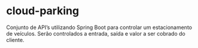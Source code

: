 # cloud-parking
Conjunto de API’s utilizando Spring Boot para controlar um estacionamento de veículos. Serão controlados a entrada, saída e valor a ser cobrado do cliente. 
